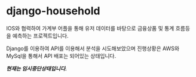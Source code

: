 # django-household

IOS와 협력하여 가계부 어플을 통해 유저 데이터를 바탕으로 금융상품 및 통계 흐름등을 예측하는 프로젝트입니다.

Django를 이용하여 API를 이용해서 분석을 시도해보았으며
진행상황은 AWS와 MySql을 통해서 API 배포는 되어있는 상태입니다.


***현재는 임시중단상태입니다.***
